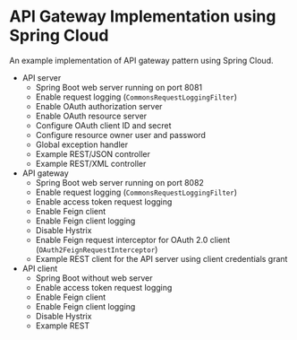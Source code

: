 # API Gateway Implementation using Spring Cloud

An example implementation of API gateway pattern using Spring Cloud.


- API server
  - Spring Boot web server running on port 8081
  - Enable request logging (`CommonsRequestLoggingFilter`)
  - Enable OAuth authorization server
  - Enable OAuth resource server
  - Configure OAuth client ID and secret
  - Configure resource owner user and password
  - Global exception handler
  - Example REST/JSON controller
  - Example REST/XML controller
- API gateway
  - Spring Boot web server running on port 8082
  - Enable request logging (`CommonsRequestLoggingFilter`)
  - Enable access token request logging
  - Enable Feign client
  - Enable Feign client logging
  - Disable Hystrix
  - Enable Feign request interceptor for OAuth 2.0 client (`OAuth2FeignRequestInterceptor`)
  - Example REST client for the API server using client credentials grant
- API client
  - Spring Boot without web server
  - Enable access token request logging
  - Enable Feign client
  - Enable Feign client logging
  - Disable Hystrix
  - Example REST
